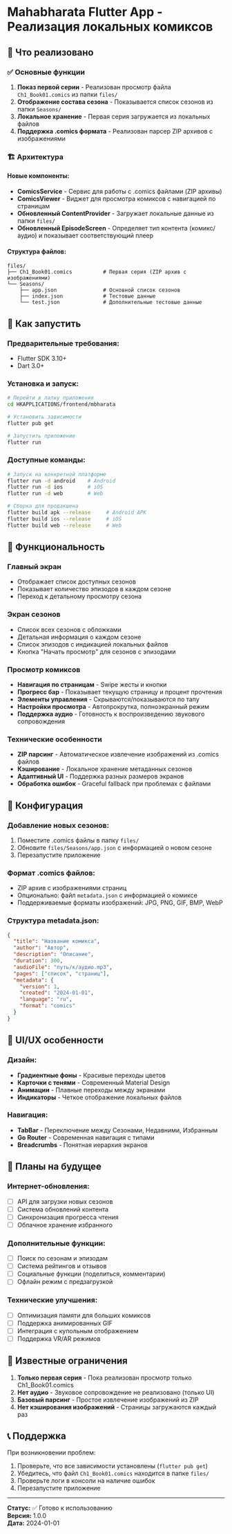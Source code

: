 # Mahabharata Flutter App - Реализация локальных комиксов

## 🎯 Что реализовано

### ✅ Основные функции
1. **Показ первой серии** - Реализован просмотр файла `Ch1_Book01.comics` из папки `files/`
2. **Отображение состава сезона** - Показывается список сезонов из папки `Seasons/`
3. **Локальное хранение** - Первая серия загружается из локальных файлов
4. **Поддержка .comics формата** - Реализован парсер ZIP архивов с изображениями

### 🏗️ Архитектура

#### Новые компоненты:
- **ComicsService** - Сервис для работы с .comics файлами (ZIP архивы)
- **ComicsViewer** - Виджет для просмотра комиксов с навигацией по страницам
- **Обновленный ContentProvider** - Загружает локальные данные из папки `files/`
- **Обновленный EpisodeScreen** - Определяет тип контента (комикс/аудио) и показывает соответствующий плеер

#### Структура файлов:
```
files/
├── Ch1_Book01.comics          # Первая серия (ZIP архив с изображениями)
└── Seasons/
    ├── app.json               # Основной список сезонов
    ├── index.json             # Тестовые данные
    └── test.json              # Дополнительные тестовые данные
```

## 🚀 Как запустить

### Предварительные требования:
- Flutter SDK 3.10+
- Dart 3.0+

### Установка и запуск:
```bash
# Перейти в папку приложения
cd HKAPPLICATIONS/frontend/mbharata

# Установить зависимости
flutter pub get

# Запустить приложение
flutter run
```

### Доступные команды:
```bash
# Запуск на конкретной платформе
flutter run -d android    # Android
flutter run -d ios        # iOS
flutter run -d web        # Web

# Сборка для продакшена
flutter build apk --release     # Android APK
flutter build ios --release     # iOS
flutter build web --release     # Web
```

## 📱 Функциональность

### Главный экран
- Отображает список доступных сезонов
- Показывает количество эпизодов в каждом сезоне
- Переход к детальному просмотру сезона

### Экран сезонов
- Список всех сезонов с обложками
- Детальная информация о каждом сезоне
- Список эпизодов с индикацией локальных файлов
- Кнопка "Начать просмотр" для сезонов с эпизодами

### Просмотр комиксов
- **Навигация по страницам** - Swipe жесты и кнопки
- **Прогресс бар** - Показывает текущую страницу и процент прочтения
- **Элементы управления** - Скрываются/показываются по тапу
- **Настройки просмотра** - Автопрокрутка, полноэкранный режим
- **Поддержка аудио** - Готовность к воспроизведению звукового сопровождения

### Технические особенности
- **ZIP парсинг** - Автоматическое извлечение изображений из .comics файлов
- **Кэширование** - Локальное хранение метаданных сезонов
- **Адаптивный UI** - Поддержка разных размеров экранов
- **Обработка ошибок** - Graceful fallback при проблемах с файлами

## 🔧 Конфигурация

### Добавление новых сезонов:
1. Поместите .comics файлы в папку `files/`
2. Обновите `files/Seasons/app.json` с информацией о новом сезоне
3. Перезапустите приложение

### Формат .comics файлов:
- ZIP архив с изображениями страниц
- Опционально: файл `metadata.json` с информацией о комиксе
- Поддерживаемые форматы изображений: JPG, PNG, GIF, BMP, WebP

### Структура metadata.json:
```json
{
  "title": "Название комикса",
  "author": "Автор",
  "description": "Описание",
  "duration": 300,
  "audioFile": "путь/к/аудио.mp3",
  "pages": ["список", "страниц"],
  "metadata": {
    "version": 1,
    "created": "2024-01-01",
    "language": "ru",
    "format": "comics"
  }
}
```

## 🎨 UI/UX особенности

### Дизайн:
- **Градиентные фоны** - Красивые переходы цветов
- **Карточки с тенями** - Современный Material Design
- **Анимации** - Плавные переходы между экранами
- **Индикаторы** - Четкое отображение локальных файлов

### Навигация:
- **TabBar** - Переключение между Сезонами, Недавними, Избранным
- **Go Router** - Современная навигация с типами
- **Breadcrumbs** - Понятная иерархия экранов

## 🔮 Планы на будущее

### Интернет-обновления:
- [ ] API для загрузки новых сезонов
- [ ] Система обновлений контента
- [ ] Синхронизация прогресса чтения
- [ ] Облачное хранение избранного

### Дополнительные функции:
- [ ] Поиск по сезонам и эпизодам
- [ ] Система рейтингов и отзывов
- [ ] Социальные функции (поделиться, комментарии)
- [ ] Офлайн режим с предзагрузкой

### Технические улучшения:
- [ ] Оптимизация памяти для больших комиксов
- [ ] Поддержка анимированных GIF
- [ ] Интеграция с купольным отображением
- [ ] Поддержка VR/AR режимов

## 🐛 Известные ограничения

1. **Только первая серия** - Пока реализован просмотр только Ch1_Book01.comics
2. **Нет аудио** - Звуковое сопровождение не реализовано (только UI)
3. **Базовый парсинг** - Простое извлечение изображений из ZIP
4. **Нет кэширования изображений** - Страницы загружаются каждый раз

## 📞 Поддержка

При возникновении проблем:
1. Проверьте, что все зависимости установлены (`flutter pub get`)
2. Убедитесь, что файл `Ch1_Book01.comics` находится в папке `files/`
3. Проверьте логи в консоли на наличие ошибок
4. Перезапустите приложение

---

**Статус:** ✅ Готово к использованию  
**Версия:** 1.0.0  
**Дата:** 2024-01-01
